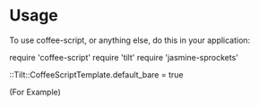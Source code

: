 # Usage

To use coffee-script, or anything else, do this in your application:

require 'coffee-script'
require 'tilt'
require 'jasmine-sprockets'

::Tilt::CoffeeScriptTemplate.default_bare = true

(For Example)
